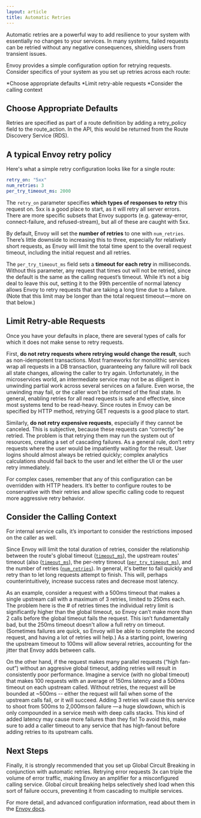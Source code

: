 ```yaml
---
layout: article
title: Automatic Retries
---
```


[//]: # ( Copyright 2018 Turbine Labs, Inc.                                   )
[//]: # ( you may not use this file except in compliance with the License.    )
[//]: # ( You may obtain a copy of the License at                             )
[//]: # (                                                                     )
[//]: # (     http://www.apache.org/licenses/LICENSE-2.0                      )
[//]: # (                                                                     )
[//]: # ( Unless required by applicable law or agreed to in writing, software )
[//]: # ( distributed under the License is distributed on an "AS IS" BASIS,   )
[//]: # ( WITHOUT WARRANTIES OR CONDITIONS OF ANY KIND, either express or     )
[//]: # ( implied. See the License for the specific language governing        )
[//]: # ( permissions and limitations under the License.                      )

[//]: # (Automatic Retries)

Automatic retries are a powerful way to add resilience to your system with
essentially no changes to your services. In many systems, failed requests can
be retried without any negative consequences, shielding users from transient
issues.

Envoy provides a simple configuration option for retrying requests. Consider
specifics of your system as you set up retries across each route:

*Choose appropriate defaults
*Limit retry-able requests
*Consider the calling context

## Choose Appropriate Defaults

Retries are specified as part of a route definition by adding a retry_policy
field to the route_action. In the API, this would be returned from the Route
Discovery Service (RDS).

## A typical Envoy retry policy

Here's what a simple retry configuration looks like for a single route:

```yaml
retry_on: "5xx"
num_retries: 3
per_try_timeout_ms: 2000
```

The `retry_on` parameter specifies **which types of responses to retry** this
request on. 5xx is a good place to start, as it will retry all server errors.
There are more specific subsets that Envoy supports (e.g. gateway-error,
connect-failure, and refused-stream), but all of these are caught with 5xx.

By default, Envoy will set the **number of retries** to one with
`num_retries`. There’s little downside to increasing this to three, especially
for relatively short requests, as Envoy will limit the total time spent to the
overall request timeout, including the initial request and all retries.

The `per_try_timeout_ms` field sets a **timeout for each retry** in
milliseconds. Without this parameter, any request that times out will not be
retried, since the default is the same as the calling request’s timeout. While
it’s not a big deal to leave this out, setting it to the 99th percentile of
normal latency allows Envoy to retry requests that are taking a long time due to
a failure. (Note that this limit may be longer than the total request
timeout — more on that below.)

## Limit Retry-able Requests
Once you have your defaults in place, there are several types of calls for
which it does not make sense to retry requests.

First, **do not retry requests where retrying would change the result**, such
as non-idempotent transactions. Most frameworks for monolithic services wrap
all requests in a DB transaction, guaranteeing any failure will roll back all
state changes, allowing the caller to try again. Unfortunately, in the
microservices world, an intermediate service may not be as diligent in
unwinding partial work across several services on a failure. Even worse, the
unwinding may fail, or the caller won’t be informed of the final state. In
general, enabling retries for all read requests is safe and effective, since
most systems tend to be read-heavy. Since routes in Envoy can be specified by
HTTP method, retrying GET requests is a good place to start.

Similarly, **do not retry expensive requests**, especially if they cannot be
canceled. This is subjective, because these requests can “correctly” be
retried. The problem is that retrying them may run the system out of resources,
creating a set of cascading failures. As a general rule, don’t retry requests
where the user would be impatiently waiting for the result. User logins should
almost always be retried quickly; complex analytics calculations should fail
back to the user and let either the UI or the user retry immediately.

For complex cases, remember that any of this configuration can be overridden
with HTTP headers. It’s better to configure routes to be conservative with
their retries and allow specific calling code to request more aggressive retry
behavior.

## Consider the Calling Context

For internal service calls, it’s important to consider the restrictions imposed
on the caller as well.

Since Envoy will limit the total duration of retries, consider the relationship
between the route's global timeout
([`timeout_ms`](https://www.envoyproxy.io/docs/envoy/latest/api-v1/route_config/route.html#config-http-conn-man-route-table-route-timeout)),
the upstream routes' timeout (also
([`timeout_ms`](https://www.envoyproxy.io/docs/envoy/latest/api-v1/route_config/route.html#config-http-conn-man-route-table-route-timeout)),
the per-retry timeout
([`per_try_timeout_ms`](https://www.envoyproxy.io/docs/envoy/latest/api-v1/route_config/route.html#config-http-conn-man-route-table-route-retry)),
and the number of retries
([`num_retries`](https://www.envoyproxy.io/docs/envoy/latest/api-v1/route_config/route.html#config-http-conn-man-route-table-route-retry)).
In general, it's better to fail quickly and retry than to let long requests
attempt to finish. This will, perhaps counterintuitively, increase success rates
and decrease most latency.

As an example, consider a request with a 500ms timeout that makes a single
upstream call with a maximum of 3 retries, limited to 250ms each. The problem
here is the # of retries times the individual retry limit is significantly
higher than the global timeout, so Envoy can’t make more than 2 calls before the
global timeout fails the request. This isn’t fundamentally bad, but the 250ms
timeout doesn't allow a full retry on timeout.  (Sometimes failures are quick,
so Envoy will be able to complete the second request, and having a lot of
retries will help.) As a starting point, lowering the upstream timeout to 100ms
will allow several retries, accounting for the jitter that Envoy adds between
calls.

On the other hand, if the request makes many parallel requests (“high fan-out”)
without an aggresive global timeout, adding retries will result in consistently
poor performance. Imagine a service (with no global timeout) that makes 100
requests with an average of 150ms latency and a 500ms timeout on each upstream
called. Without retries, the request will be bounded at ~500ms -- either the
request will fail when some of the upstream calls fail, or it will
succeed. Adding 3 retries will cause this service to shoot from 500ms to
2,000ms on failure — a huge slowdown, which is only compounded in a service mesh
with deep calls stacks. This kind of added latency may cause more failures than
they fix! To avoid this, make sure to add a caller timeout to any service that
has high-fanout before adding retries to its upstream calls.

## Next Steps

Finally, it is strongly recommended that you set up Global Circuit Breaking in
conjunction with automatic retries. Retrying error requests 3x can triple the
volume of error traffic, making Envoy an amplifier for a misconfigured calling
service. Global circuit breaking helps selectively shed load when this sort of
failure occurs, preventing it from cascading to multiple services.

For more detail, and advanced configuration information, read about them in the
[Envoy docs](https://www.envoyproxy.io/docs/envoy/latest/api-v1/route_config/route.html#config-http-conn-man-route-table-route-retry).
